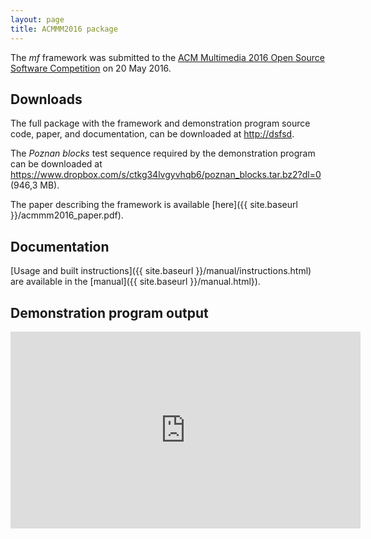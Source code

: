 ```yaml
---
layout: page
title: ACMMM2016 package
---
```


The _mf_ framework was submitted to the [ACM Multimedia 2016 Open Source Software Competition](http://www.acmmm.org/2016/?page_id=201) on 20 May 2016.

## Downloads
The full package with the framework and demonstration program source code, paper, and documentation, can be downloaded at
<http://dsfsd>.

The _Poznan blocks_ test sequence required by the demonstration program can be downloaded at <https://www.dropbox.com/s/ctkg34lvgyvhqb6/poznan_blocks.tar.bz2?dl=0> (946,3 MB).

The paper describing the framework is available [here]({{ site.baseurl }}/acmmm2016_paper.pdf).

## Documentation
[Usage and built instructions]({{ site.baseurl }}/manual/instructions.html) are available in the [manual]({{ site.baseurl }}/manual.html}).

## Demonstration program output
<iframe width="560" height="315" src="https://www.youtube.com/embed/TqclMSlaEFY?rel=0&amp;controls=0&amp;showinfo=0" frameborder="0" allowfullscreen></iframe>
